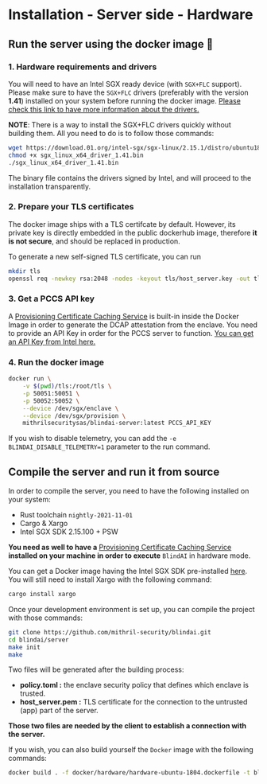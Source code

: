 # Installation - Server side - Hardware

## Run the server using the docker image 🐳

### 1. Hardware requirements and drivers

You will need to have an Intel SGX ready device (with ```SGX+FLC``` support).
Please make sure to have the ```SGX+FLC``` drivers (preferably with the version **1.41**) installed on your system before running the docker image. 
[Please check this link to have more information about the drivers.](https://github.com/intel/SGXDataCenterAttestationPrimitives/tree/master/driver/linux)

**NOTE**: There is a way to install the SGX+FLC drivers quickly without building them. All you need to do is to follow those commands:
```bash
wget https://download.01.org/intel-sgx/sgx-linux/2.15.1/distro/ubuntu18.04-server/sgx_linux_x64_driver_1.41.bin
chmod +x sgx_linux_x64_driver_1.41.bin
./sgx_linux_x64_driver_1.41.bin
```
The binary file contains the drivers signed by Intel, and will proceed to the installation transparently.

### 2. Prepare your TLS certificates

The docker image ships with a TLS certifcate by default. However, its private key is directly embedded in the public dockerhub image, therefore **it is not secure**, and should be replaced in production.

To generate a new self-signed TLS certificate, you can run
```bash
mkdir tls
openssl req -newkey rsa:2048 -nodes -keyout tls/host_server.key -out tls/host_server.pem -x509 -days 365
```

### 3. Get a PCCS API key

A [Provisioning Certificate Caching Service](https://github.com/intel/SGXDataCenterAttestationPrimitives/blob/master/QuoteGeneration/pccs/README.md) is built-in inside the Docker Image in order to generate the DCAP attestation from the enclave. You need to provide an API Key in order for the PCCS server to function. [You can get an API Key from Intel here.](https://api.portal.trustedservices.intel.com/provisioning-certification)

### 4. Run the docker image

```bash
docker run \
    -v $(pwd)/tls:/root/tls \
    -p 50051:50051 \
    -p 50052:50052 \
    --device /dev/sgx/enclave \
    --device /dev/sgx/provision \
    mithrilsecuritysas/blindai-server:latest PCCS_API_KEY
```

If you wish to disable telemetry, you can add the `-e BLINDAI_DISABLE_TELEMETRY=1` parameter to the run command.

## Compile the server and run it from source

In order to compile the server, you need to have the following installed on your system:
* Rust toolchain ```nightly-2021-11-01```
* Cargo & Xargo
* Intel SGX SDK 2.15.100 + PSW

**You need as well to have a** [Provisioning Certificate Caching Service](https://github.com/intel/SGXDataCenterAttestationPrimitives/blob/master/QuoteGeneration/pccs/README.md) **installed on your machine in order to execute** ```BlindAI``` in hardware mode.

You can get a Docker image having the Intel SGX SDK pre-installed [here](https://github.com/apache/incubator-teaclave-sgx-sdk#pulling-a-pre-built-docker-container). You will still need to install Xargo with the following command: 
```bash
cargo install xargo
```
Once your development environment is set up, you can compile the project with those commands: 
```bash
git clone https://github.com/mithril-security/blindai.git
cd blindai/server
make init
make
```

Two files will be generated after the building process:
- **policy.toml :** the enclave security policy that defines which enclave is trusted.
- **host_server.pem :** TLS certificate for the connection to the untrusted (app) part of the server.

**Those two files are needed by the client to establish a connection with the server.**

If you wish, you can also build yourself the ```Docker``` image with the following commands: 
```bash
docker build . -f docker/hardware/hardware-ubuntu-1804.dockerfile -t blindai-server:0.1.0
```
